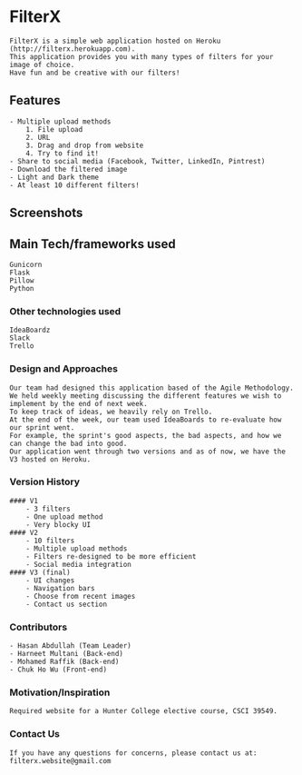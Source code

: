 # FilterX
	FilterX is a simple web application hosted on Heroku (http://filterx.herokuapp.com).
	This application provides you with many types of filters for your image of choice.
	Have fun and be creative with our filters!

## Features
	- Multiple upload methods
		1. File upload
		2. URL
		3. Drag and drop from website
		4. Try to find it!
	- Share to social media (Facebook, Twitter, LinkedIn, Pintrest)
	- Download the filtered image
	- Light and Dark theme
	- At least 10 different filters!

## Screenshots

## Main Tech/frameworks used
	Gunicorn
	Flask
	Pillow
	Python

### Other technologies used
	IdeaBoardz
	Slack
	Trello

### Design and Approaches
	Our team had designed this application based of the Agile Methodology.
	We held weekly meeting discussing the different features we wish to implement by the end of next week.
	To keep track of ideas, we heavily rely on Trello.
	At the end of the week, our team used IdeaBoards to re-evaluate how our sprint went.
	For example, the sprint's good aspects, the bad aspects, and how we can change the bad into good.
	Our application went through two versions and as of now, we have the V3 hosted on Heroku.

### Version History
	#### V1 
		- 3 filters
		- One upload method
		- Very blocky UI
	#### V2 
		- 10 filters
		- Multiple upload methods
		- Filters re-designed to be more efficient
		- Social media integration
	#### V3 (final)
		- UI changes
		- Navigation bars
		- Choose from recent images
		- Contact us section

### Contributors
	- Hasan Abdullah (Team Leader)
	- Harneet Multani (Back-end)
	- Mohamed Raffik (Back-end)
	- Chuk Ho Wu (Front-end)

### Motivation/Inspiration
	Required website for a Hunter College elective course, CSCI 39549.

### Contact Us
	If you have any questions for concerns, please contact us at: filterx.website@gmail.com